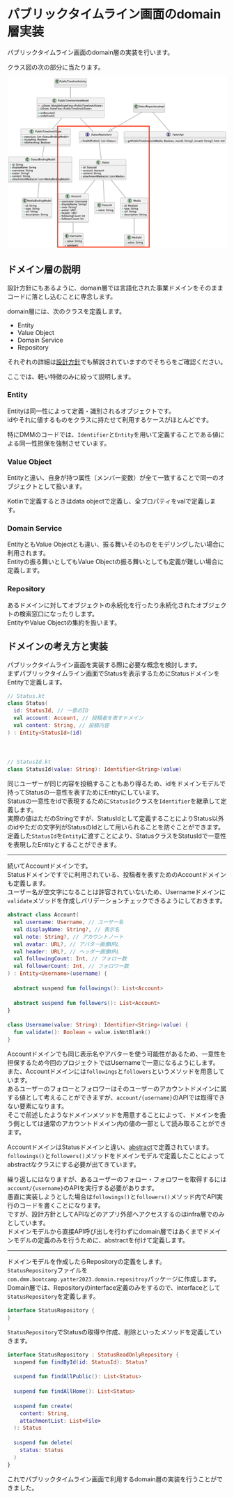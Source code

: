 # パブリックタイムライン画面のdomain層実装
パブリックタイムライン画面のdomain層の実装を行います。  

クラス図の次の部分に当たります。  

![public_timeline_domain](../image/2/public_timeline_class_domain.png)

## ドメイン層の説明
設計方針にもあるように、domain層では言語化された事業ドメインをそのままコードに落とし込むことに専念します。  

domain層には、次のクラスを定義します。  
- Entity
- Value Object
- Domain Service
- Repository

それぞれの詳細は[設計方針](https://git.dmm.com/pages/cto/android-blueprints/architecture.html)でも解説されていますのでそちらをご確認ください。  

ここでは、軽い特徴のみに絞って説明します。  

### Entity
Entityは同一性によって定義・識別されるオブジェクトです。  
idやそれに値するものをクラスに持たせて利用するケースがほとんどです。  

特にDMMのコードでは、`Identifier`と`Entity`を用いて定義することである値による同一性担保を強制させています。  

### Value Object
Entityと違い、自身が持つ属性（メンバー変数）が全て一致することで同一のオブジェクトとして扱います。  

Kotlinで定義するときはdata objectで定義し、全プロパティをvalで定義します。  

### Domain Service
EntityともValue Objectとも違い、振る舞いそのものをモデリングしたい場合に利用されます。  
Entityの振る舞いとしてもValue Objectの振る舞いとしても定義が難しい場合に定義します。  

### Repository
あるドメインに対してオブジェクトの永続化を行ったり永続化されたオブジェクトの検索窓口になったりします。  
EntityやValue Objectの集約を扱います。  

## ドメインの考え方と実装
パブリックタイムライン画面を実装する際に必要な概念を検討します。  
まずパブリックタイムライン画面でStatusを表示するためにStatusドメインをEntityで定義します。  

```Kotlin
// Status.kt
class Status(
  id: StatusId, // 一意のID
  val account: Account, // 投稿者を表すドメイン
  val content: String, // 投稿内容
) : Entity<StatusId>(id)



// StatusId.kt
class StatusId(value: String): Identifier<String>(value)
```

同じユーザーが同じ内容を投稿することもあり得るため、idをドメインモデルで持ってStatusの一意性を表すためにEntityにしています。  
Statusの一意性をidで表現するために`StatusId`クラスを`Identifier`を継承して定義します。  
実際の値はただのStringですが、StatusIdとして定義することによりStatus以外のidやただの文字列がStatusのIdとして用いられることを防ぐことができます。  
定義した`StatusId`を`Entity`に渡すことにより、StatusクラスをStatusIdで一意性を表現したEntityとすることができます。  

---

続いてAccountドメインです。  
Statusドメインですでに利用されている、投稿者を表すためのAccountドメインも定義します。  
ユーザー名が空文字になることは許容されていないため、Usernameドメインに`validate`メソッドを作成しバリデーションチェックできるようにしておきます。  

```Kotlin
abstract class Account(
  val username: Username, // ユーザー名
  val displayName: String?, // 表示名
  val note: String?, // アカウントノート
  val avatar: URL?, // アバター画像URL
  val header: URL?, // ヘッダー画像URL
  val followingCount: Int, // フォロー数
  val followerCount: Int, // フォロワー数
) : Entity<Username>(username) {

  abstract suspend fun followings(): List<Account>

  abstract suspend fun followers(): List<Account>
}

class Username(value: String): Identifier<String>(value) {
  fun validate(): Boolean = value.isNotBlank()
}
```
Accountドメインでも同じ表示名やアバターを使う可能性があるため、一意性を担保するため今回のプロジェクトではUsernameで一意になるようにします。  
また、Accountドメインには`followings`と`followers`というメソッドを用意しています。  
あるユーザーのフォローとフォロワーはそのユーザーのアカウントドメインに属する値として考えることができますが、`account/{username}`のAPIでは取得できない要素になります。  
そこで前述したようなドメインメソッドを用意することによって、ドメインを扱う側としては通常のアカウントドメイン内の値の一部として読み取ることができます。  

AccountドメインはStatusドメインと違い、[abstract](https://kotlinlang.org/docs/classes.html#abstract-classes)で定義されています。  
`followings()`と`followers()`メソッドをドメインモデルで定義したことによってabstractなクラスにする必要が出てきています。  

繰り返しにはなりますが、あるユーザーのフォロー・フォロワーを取得するには`account/{username}`のAPIを実行する必要があります。  
愚直に実装しようとした場合は`followings()`と`followers()`メソッド内でAPI実行のコードを書くことになります。  
ですが、設計方針としてAPIなどのアプリ外部へアクセスするのはinfra層でのみとしています。  
ドメインモデルから直接API呼び出しを行わずにdomain層ではあくまでドメインモデルの定義のみを行うために、abstractを付けて定義します。  

---

ドメインモデルを作成したらRepositoryの定義をします。  
`StatusRepository`ファイルを`com.dmm.bootcamp.yatter2023.domain.repositroy`パッケージに作成します。  
Domain層では、Repositoryのinterface定義のみをするので、interfaceとして`StatusRepository`を定義します。  

```Kotlin
interface StatusRepository {
}
```

`StatusRepository`でStatusの取得や作成、削除といったメソッドを定義していきます。  

```Kotlin
interface StatusRepository : StatusReadOnlyRepository {
  suspend fun findById(id: StatusId): Status?

  suspend fun findAllPublic(): List<Status>

  suspend fun findAllHome(): List<Status>

  suspend fun create(
    content: String,
    attachmentList: List<File>
  ): Status

  suspend fun delete(
    status: Status
  )
}
```

これでパブリックタイムライン画面で利用するdomain層の実装を行うことができました。  
